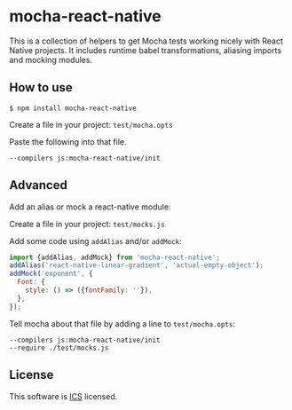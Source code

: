# mocha-react-native

This is a collection of helpers to get Mocha tests working nicely with React Native projects. It includes runtime babel transformations, aliasing imports and mocking modules.

## How to use

```
$ npm install mocha-react-native
```

Create a file in your project: `test/mocha.opts`

Paste the following into that file.

```
--compilers js:mocha-react-native/init
```

## Advanced

Add an alias or mock a react-native module:

Create a file in your project: `test/mocks.js`

Add some code using `addAlias` and/or `addMock`:
```js
import {addAlias, addMock} from 'mocha-react-native';
addAlias('react-native-linear-gradient', 'actual-empty-object');
addMock('exponent', {
  Font: {
    style: () => ({fontFamily: ''}),
  },
});
```

Tell mocha about that file by adding a line to `test/mocha.opts`:

```
--compilers js:mocha-react-native/init
--require ./test/mocks.js
```

## License
This software is [ICS](https://en.wikipedia.org/wiki/ISC_license) licensed.
